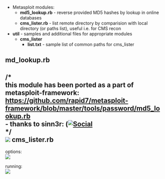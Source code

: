 + Metasploit modules:<br/>
  + <b>md5_lookup.rb</b> - reverse provided MD5 hashes by lookup in online databases
  + <b>cms_lister.rb</b> - list remote directory by comparision with local directory (or paths list), useful i.e. for CMS recon<br/>
+ <b>util</b> - samples and additional files for appropriate modules
  + <b>cms_lister</b> 
    + <b>list.txt</b>  - sample list of common paths for cms_lister

md_lookup.rb
-
/*<br/>
this module has been ported as a part of metasploit-framework: <br/>
https://github.com/rapid7/metasploit-framework/blob/master/tools/password/md5_lookup.rb
<br/>- thanks to sinn3r: ([![Social](https://img.shields.io/twitter/follow/_sinn3r.svg?style=social)](http://www.twitter.com/_sinn3r)<br/>
*/<br/>
![](https://pbs.twimg.com/media/B4xl9HQIUAAfwr0.png)
cms_lister.rb
-
options:<br/>
![](http://hasherezade.net/misc/pics/cms_lister_1.png)

running:<br/>
![](http://hasherezade.net/misc/pics/cms_lister_2.png)
